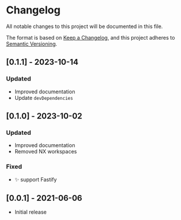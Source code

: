 # Changelog

All notable changes to this project will be documented in this file.

The format is based on [Keep a Changelog](https://keepachangelog.com/en/1.1.0/),
and this project adheres to [Semantic Versioning](https://semver.org/spec/v2.0.0.html).


## [0.1.1] - 2023-10-14

### Updated

- Improved documentation
- Update `devDependencies`

## [0.1.0] - 2023-10-02

### Updated

- Improved documentation
- Removed NX workspaces

### Fixed

- :sparkles: support Fastify


## [0.0.1] - 2021-06-06

- Initial release
